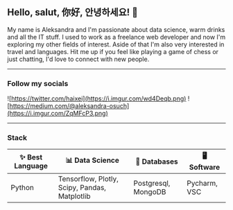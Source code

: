 ## Hello, salut, 你好, 안녕하세요! 👋
My name is Aleksandra and I'm passionate about data science, warm drinks and all the IT stuff. I used to work as a freelance web developer and now I'm exploring my other fields of interest. Aside of that I'm also very interested in travel and languages. Hit me up if you feel like playing a game of chess or just chatting, I'd love to connect with new people.

---
### Follow my socials
![https://twitter.com/haixei](https://i.imgur.com/wd4Deqb.png) 
![https://medium.com/@aleksandra-osuch](https://i.imgur.com/ZqMFcP3.png)

---
### Stack
| ✨ Best Language | 📊 Data Science                        | 📝 Databases           | 🖥 Software     |
|---------------|-------------------------------------|---------------------|--------------|
| Python        | Tensorflow, Plotly, Scipy, Pandas, Matplotlib  | Postgresql, MongoDB | Pycharm, VSC |
